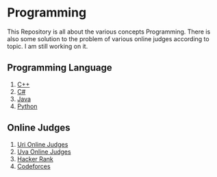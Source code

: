 # Programming
 
This Repository is all about the various concepts Programming. There is also some solution to the problem of various online judges according to topic. I am still working on it.

## Programming Language

1. <a href="">C++</a>
2. <a href="">C#</a>
3. <a href="">Java</a>
4. <a href="https://github.com/shakiliitju/Programming/tree/main/Python">Python</a>


## Online Judges

1. <a href="https://www.urionlinejudge.com.br/judge/en/login" target="_blank">Uri Online Judges</a>
2. <a href="https://uhunt.onlinejudge.org/" target="_blank">Uva Online Judges</a>
3. <a href="https://www.hackerrank.com/" target="_blank">Hacker Rank</a>
4. <a href="https://codeforces.com/" target="_blank">Codeforces</a>
